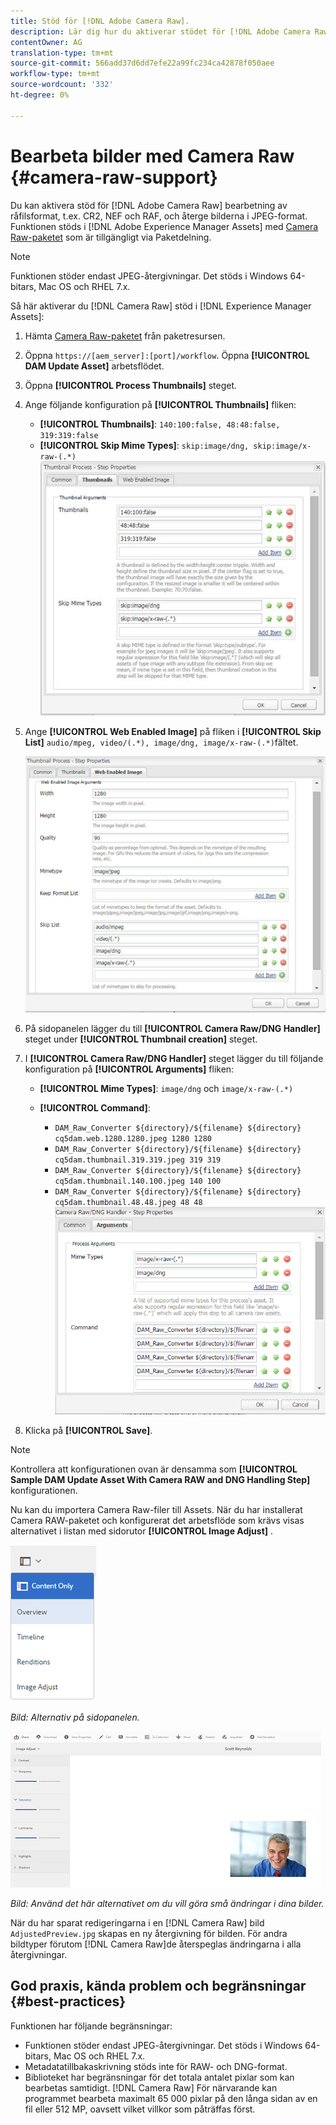 ```yaml
---
title: Stöd för [!DNL Adobe Camera Raw].
description: Lär dig hur du aktiverar stödet för [!DNL Adobe Camera Raw] i [!DNL Adobe Experience Manager Assets].
contentOwner: AG
translation-type: tm+mt
source-git-commit: 566add37d6dd7efe22a99fc234ca42878f050aee
workflow-type: tm+mt
source-wordcount: '332'
ht-degree: 0%

---
```



# Bearbeta bilder med Camera Raw {#camera-raw-support}

Du kan aktivera stöd för [!DNL Adobe Camera Raw] bearbetning av råfilsformat, t.ex. CR2, NEF och RAF, och återge bilderna i JPEG-format. Funktionen stöds i [!DNL Adobe Experience Manager Assets] med [Camera Raw-paketet](https://www.adobeaemcloud.com/content/marketplace/marketplaceProxy.html?packagePath=/content/companies/public/adobe/packages/aem630/product/assets/aem-assets-cameraraw-pkg) som är tillgängligt via Paketdelning.

>[!NOTE]
>
>Funktionen stöder endast JPEG-återgivningar. Det stöds i Windows 64-bitars, Mac OS och RHEL 7.x.

Så här aktiverar du [!DNL Camera Raw] stöd i [!DNL Experience Manager Assets]:

1. Hämta [Camera Raw-paketet](https://www.adobeaemcloud.com/content/marketplace/marketplaceProxy.html?packagePath=/content/companies/public/adobe/packages/aem630/product/assets/aem-assets-cameraraw-pkg) från paketresursen.
1. Öppna `https://[aem_server]:[port]/workflow`. Öppna **[!UICONTROL DAM Update Asset]** arbetsflödet.
1. Öppna **[!UICONTROL Process Thumbnails]** steget.
1. Ange följande konfiguration på **[!UICONTROL Thumbnails]** fliken:

   * **[!UICONTROL Thumbnails]**: `140:100:false, 48:48:false, 319:319:false`
   * **[!UICONTROL Skip Mime Types]**: `skip:image/dng, skip:image/x-raw-(.*)`
   ![chlimage_1-128](assets/chlimage_1-334.png)

1. Ange **[!UICONTROL Web Enabled Image]** på fliken i **[!UICONTROL Skip List]** `audio/mpeg, video/(.*), image/dng, image/x-raw-(.*)`fältet.

   ![chlimage_1-129](assets/chlimage_1-335.png)

1. På sidopanelen lägger du till **[!UICONTROL Camera Raw/DNG Handler]** steget under **[!UICONTROL Thumbnail creation]** steget.
1. I **[!UICONTROL Camera Raw/DNG Handler]** steget lägger du till följande konfiguration på **[!UICONTROL Arguments]** fliken:

   * **[!UICONTROL Mime Types]**: `image/dng` och `image/x-raw-(.*)`
   * **[!UICONTROL Command]**:

      * `DAM_Raw_Converter ${directory}/${filename} ${directory} cq5dam.web.1280.1280.jpeg 1280 1280`
      * `DAM_Raw_Converter ${directory}/${filename} ${directory} cq5dam.thumbnail.319.319.jpeg 319 319`
      * `DAM_Raw_Converter ${directory}/${filename} ${directory} cq5dam.thumbnail.140.100.jpeg 140 100`
      * `DAM_Raw_Converter ${directory}/${filename} ${directory} cq5dam.thumbnail.48.48.jpeg 48 48`
   ![chlimage_1-130](assets/chlimage_1-336.png)

1. Klicka på **[!UICONTROL Save]**.

>[!NOTE]
>
>Kontrollera att konfigurationen ovan är densamma som **[!UICONTROL Sample DAM Update Asset With Camera RAW and DNG Handling Step]** konfigurationen.

Nu kan du importera Camera Raw-filer till Assets. När du har installerat Camera RAW-paketet och konfigurerat det arbetsflöde som krävs visas alternativet i listan med sidorutor **[!UICONTROL Image Adjust]** .

![chlimage_1-131](assets/chlimage_1-337.png)

*Bild: Alternativ på sidopanelen.*

![chlimage_1-132](assets/chlimage_1-338.png)

*Bild: Använd det här alternativet om du vill göra små ändringar i dina bilder.*

När du har sparat redigeringarna i en [!DNL Camera Raw] bild `AdjustedPreview.jpg` skapas en ny återgivning för bilden. För andra bildtyper förutom [!DNL Camera Raw]de återspeglas ändringarna i alla återgivningar.

## God praxis, kända problem och begränsningar {#best-practices}

Funktionen har följande begränsningar:

* Funktionen stöder endast JPEG-återgivningar. Det stöds i Windows 64-bitars, Mac OS och RHEL 7.x.
* Metadatatillbakaskrivning stöds inte för RAW- och DNG-format.
* Biblioteket har begränsningar för det totala antalet pixlar som kan bearbetas samtidigt. [!DNL Camera Raw] För närvarande kan programmet bearbeta maximalt 65 000 pixlar på den långa sidan av en fil eller 512 MP, oavsett vilket villkor som påträffas först.
